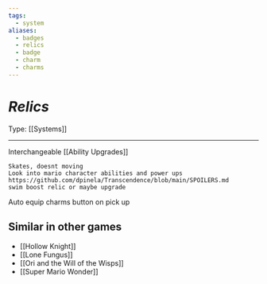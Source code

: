 ```yaml
---
tags:
  - system
aliases:
  - badges
  - relics
  - badge
  - charm
  - charms
---
```

# _Relics_

Type: [[Systems]]

----

Interchangeable [[Ability Upgrades]]

	Skates, doesnt moving
	Look into mario character abilities and power ups
	https://github.com/dpinela/Transcendence/blob/main/SPOILERS.md
	swim boost relic or maybe upgrade

Auto equip charms button on pick up
## Similar in other games

* [[Hollow Knight]]
* [[Lone Fungus]]
* [[Ori and the Will of the Wisps]]
* [[Super Mario Wonder]]
